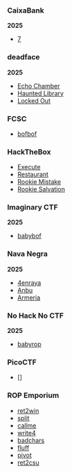 ### CaixaBank

**2025**

- [7](caixabank/2025/7)


### deadface

**2025**

- [Echo Chamber](deadface/2025/echo-chamber)
- [Haunted Library](deadface/2025/haunted-library)
- [Locked Out](deadface/2025/locked-out)


### FCSC

- [bofbof](fcsc/bofbof)


### HackTheBox

- [Execute](hackthebox/execute)
- [Restaurant](hackthebox/restaurant)
- [Rookie Mistake](hackthebox/rookie-mistake)
- [Rookie Salvation](hackthebox/rookie-salvation)


### Imaginary CTF

**2025**

- [babybof](imaginary-ctf/2025/babybof)


### Nava Negra

**2025**

- [4enraya](navaja-negra/2025/4enraya)
- [Anbu](navaja-negra/2025/anbu)
- [Armeria](navaja-negra/2025/armeria)


### No Hack No CTF

**2025**

- [babyrop](no-hack-no-ctf/2025/babyrop)

### PicoCTF

- []

### ROP Emporium

- [ret2win](rop-emporium/ret2win)
- [split](rop-emporium/split)
- [callme](rop-emporium/callme)
- [write4](rop-emporium/write4)
- [badchars](rop-emporium/badchars)
- [fluff](rop-emporium/fluff)
- [pivot](rop-emporium/pivot)
- [ret2csu](rop-emporium/ret2csu)





